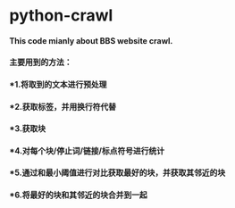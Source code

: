 # python-crawl

#### This code mianly about BBS website crawl.
#### 主要用到的方法：
####   *1.将取到的文本进行预处理
####   *2.获取标签，并用换行符代替
####   *3.获取块
####   *4.对每个块/停止词/链接/标点符号进行统计
####   *5.通过和最小阈值进行对比获取最好的块，并获取其邻近的块
####   *6.将最好的块和其邻近的块合并到一起
